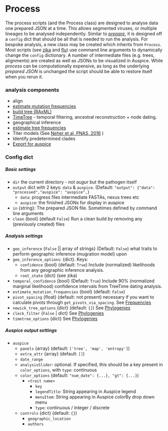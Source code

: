 # Process

The process scripts (and the Process class) are designed to analyse data one prepared JSON at a time.
This allows segmented viruses, or multiple lineages to be analysed independently.
Similar to [_prepare_](prepare.md), it is designed off a `config` dict that should be all that is needed to run the analysis.
For bespoke analysis, a new class may be created which inherits from `Process`.
Most scripts (see [zika](../zika/zika.process.py) and [flu](../flu/flu.process.py)) use command line arguments to dynamically change the `config` dictionary.
A number of intermediate files (e.g. trees, alignments) are created as well as JSONs to be visualized in Auspice.
While _process_ can be computationally expensive, as long as the underlying _prepared JSON_ is unchanged the script should be able to restore itself when you rerun it.

### analysis components
* align
* [estimate mutation frequencies](./frequencies.md)
* [build tree (RAxML)](./phylogenies.md)
* [TimeTree](./phylogenies.md) - temporal filtering, ancestral reconstruction + node dating.
* geographical inference
* [estimate tree frequencies](./frequencies.md)
* Titer models (See [Neher et al, PNAS, 2016](http://www.pnas.org/content/113/12/E1701.abstract) )
* Identify predetermined clades
* [Export for auspice](./auspice_output.md)

### Config dict

##### Basic settings
* `dir` the current directory - not _augur_ but the pathogen itself
* `output` dict with 2 keys: `data` & `auspice`. (Default: `"output": {"data": "processed","auspice": "auspice",}`
  * `data`: progress files intermediate FASTAs, nexus trees etc
  * `auspice`: the finished JSONs for display in auspice
* `in` {string}: The prepared JSON file. Sometimes defined by command line arguments
* `clean` {bool} (default `False`) Run a clean build by removing any (previously created) files

##### Analysis settings
* `geo_inference` {`False` || array of strings} (Default: `False`) what traits to perform geographic inference (mugration model) upon
* `geo_inference_options`: {dict}. Keys:
  * `confidence` {bool} (default: `True`) Include (normalized) likelihoods from any geographic inference analysis.
  * `root_state` {dict} (see zika)
* `temporal_confidence` {bool} (Default: `True`) Include 90% (normalized marginal likelihood) confidence intervals from TreeTime dating analysis.
* `estimate_mutation_frequencies` {bool} (default: `False`)
* `pivot_spacing` {float} (default: not present) necessary if you want to calculate pivots through `get_pivots_via_spacing`. See [Frequencies](./frequencies.md)
* `newick_tree_options` {dict} (default: `{}`) See [Phylogenies](./phylogenies.md)
* `clock_filter` {`False` | dict} See [Phylogenies](./phylogenies.md)
* `timetree_options` {dict} See [Phylogenies](./phylogenies.md)

##### Auspice output settings
* `auspice`
  * `panels` {array} (default: `['tree', 'map', 'entropy']`)
  * `extra_attr` {array} (default: `[]`)
  * `date_range`
  * `analysisSlider`: optional. If specified, this should be a key present in `color_options`, with `type`: continuous
  * `color_options` (default: `"num_date": {...}, "gt": {...}`)
    * `<trait name>`
      * `key`
      *  `legendTitle`: String appearing in Auspice legend
      * `menuItem`: String appearing in Auspice colorBy drop down menu
      * `type`: continuous / integer / discrete
  * `controls` {dict} (default: `{}`)
    * `geographic_location`
    * `authors`
